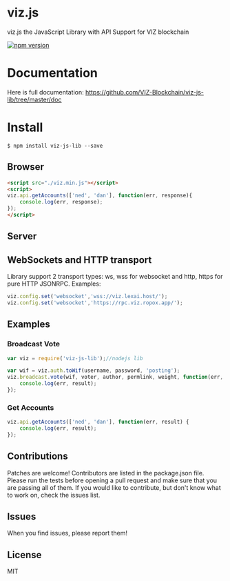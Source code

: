 # viz.js
viz.js the JavaScript Library with API Support for VIZ blockchain

[![npm version](https://badge.fury.io/js/viz-js-lib.svg)](https://badge.fury.io/js/viz-js-lib)

# Documentation

Here is full documentation:
https://github.com/VIZ-Blockchain/viz-js-lib/tree/master/doc

# Install
```
$ npm install viz-js-lib --save
```

## Browser
```html
<script src="./viz.min.js"></script>
<script>
viz.api.getAccounts(['ned', 'dan'], function(err, response){
    console.log(err, response);
});
</script>
```

## Server

## WebSockets and HTTP transport
Library support 2 transport types: ws, wss for websocket and http, https for pure HTTP JSONRPC.
Examples:
```js
viz.config.set('websocket','wss://viz.lexai.host/');
viz.config.set('websocket','https://rpc.viz.ropox.app/');
```

## Examples
### Broadcast Vote
```js
var viz = require('viz-js-lib');//nodejs lib

var wif = viz.auth.toWif(username, password, 'posting');
viz.broadcast.vote(wif, voter, author, permlink, weight, function(err, result) {
	console.log(err, result);
});
```

### Get Accounts
```js
viz.api.getAccounts(['ned', 'dan'], function(err, result) {
	console.log(err, result);
});
```

## Contributions
Patches are welcome! Contributors are listed in the package.json file. Please run the tests before opening a pull request and make sure that you are passing all of them. If you would like to contribute, but don't know what to work on, check the issues list.

## Issues
When you find issues, please report them!

## License
MIT

